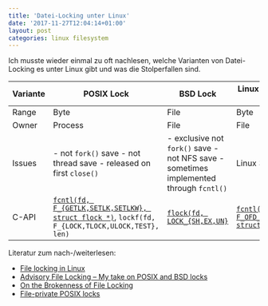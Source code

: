 ```yaml
---
title: 'Datei-Locking unter Linux'
date: '2017-11-27T12:04:14+01:00'
layout: post
categories: linux filesystem
---
```


Ich musste wieder einmal zu oft nachlesen, welche Varianten von Datei-Locking es unter Linux gibt und was die Stolperfallen sind.

| Variante | POSIX Lock | BSD Lock | Linux Open File Description Locks |
| -------- | ---------- | -------- | --------------------------------- |
| Range    | Byte       | File     | Byte                              |
| Owner    | Process    | File     | File                              |
| Issues   | - not `fork()` save - not thread save - released on first `close()` | - exclusive not `fork()` save - not NFS save - sometimes implemented through `fcntl()` | Linux 3.15+ |
| C-API    | [`fcntl(fd, F_{GETLK,SETLK,SETLKW}, struct flock *)`](https://www.gnu.org/software/libc/manual/html_node/File-Locks.html), `lockf(fd, F_{LOCK,TLOCK,ULOCK,TEST}, len)` | [`flock(fd, LOCK_{SH,EX,UN}`](https://www.freebsd.org/cgi/man.cgi?query=flock&sektion=2) | [`fcntl(fd, F_OFD_{GETLK,SETLK,SETLKW}, struct flock *)`](https://www.gnu.org/software/libc/manual/html_node/Open-File-Description-Locks.html) |

Literatur zum nach-/weiterlesen:

- [File locking in Linux](https://gavv.github.io/blog/file-locks/)
- [Advisory File Locking – My take on POSIX and BSD locks](https://loonytek.com/2015/01/15/advisory-file-locking-differences-between-posix-and-bsd-locks/)
- [On the Brokenness of File Locking](http://0pointer.de/blog/projects/locking.html)
- [File-private POSIX locks](https://lwn.net/Articles/586904/)

